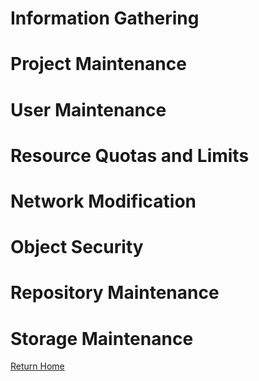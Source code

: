 <!-- TITLE: Command Reference -->
<!-- SUBTITLE: Common Commands and Procedures -->

# Information Gathering
# Project Maintenance
# User Maintenance
# Resource Quotas and Limits
# Network Modification
# Object Security 
# Repository Maintenance
# Storage Maintenance

[Return Home](home)